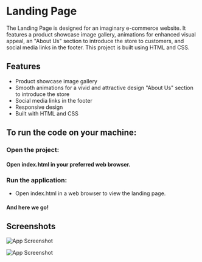 
# Landing Page
The Landing Page is designed for an imaginary e-commerce website. It features a product showcase image gallery, animations for enhanced visual appeal, an "About Us" section to introduce the store to customers, and social media links in the footer. This project is built using HTML and CSS.

## Features
- Product showcase image gallery
- Smooth animations for a vivid and attractive design
"About Us" section to introduce the store
- Social media links in the footer
- Responsive design
- Built with HTML and CSS




## To run the code on your machine:
  ### Open the project:
  #### Open index.html in your preferred web browser.
  ### Run the application:
  - Open index.html in a web browser to view the landing page.


#### And here we go!
## Screenshots

![App Screenshot](https://github.com/MohamedReda2003/Landing-page/assets/61638355/7cf40301-11fb-4ad9-b201-e9f8415b085c)

![App Screenshot](https://github.com/MohamedReda2003/Landing-page/assets/61638355/998a66af-b603-4ab3-be3d-8c71fcc87711)



